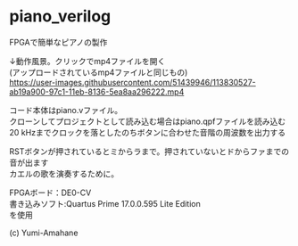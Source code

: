 # piano_verilog  

FPGAで簡単なピアノの製作  
  
↓動作風景。クリックでmp4ファイルを開く  
(アップロードされているmp4ファイルと同じもの)  
https://user-images.githubusercontent.com/51439946/113830527-ab19a900-97c1-11eb-8136-5ea8aa296222.mp4


コード本体はpiano.vファイル。  
クローンしてプロジェクトとして読み込む場合はpiano.qpfファイルを読み込む  
20 kHzまでクロックを落としたのちボタンに合わせた音階の周波数を出力する  
  
RSTボタンが押されているとミからラまで。押されていないとドからファまでの音が出ます  
カエルの歌を演奏するために。  


FPGAボード：DE0-CV  
書き込みソフト:Quartus Prime 17.0.0.595 Lite Edition  
を使用  

(c) Yumi-Amahane
